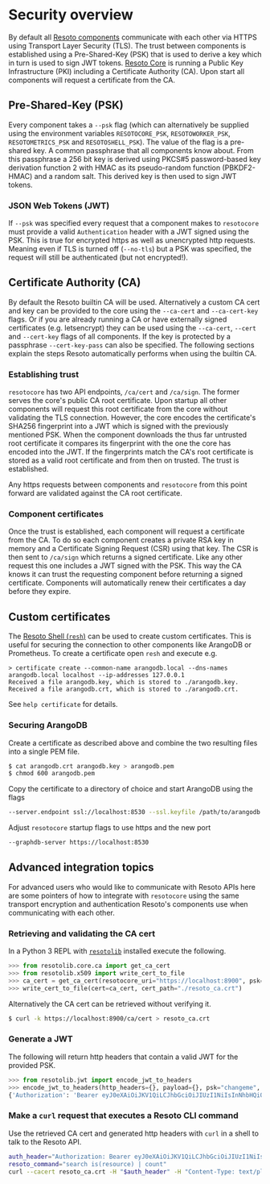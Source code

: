 # Security overview

By default all [Resoto components](components/index.md) communicate with each other via HTTPS using Transport Layer Security (TLS). The trust between components is established using a Pre-Shared-Key (PSK) that is used to derive a key which in turn is used to sign JWT tokens. [Resoto Core](components/core.md) is running a Public Key Infrastructure (PKI) including a Certificate Authority (CA). Upon start all components will request a certificate from the CA.

## Pre-Shared-Key (PSK)
Every component takes a `--psk` flag (which can alternatively be supplied using the environment variables `RESOTOCORE_PSK`, `RESOTOWORKER_PSK`, `RESOTOMETRICS_PSK` and `RESOTOSHELL_PSK`). The value of the flag is a pre-shared key. A common passphrase that all components know about. From this passphrase a 256 bit key is derived using PKCS#5 password-based key derivation function 2 with HMAC as its pseudo-random function (PBKDF2-HMAC) and a random salt. This derived key is then used to sign JWT tokens.

### JSON Web Tokens (JWT)
If `--psk` was specified every request that a component makes to `resotocore` must provide a valid `Authentication` header with a JWT signed using the PSK. This is true for encrypted https as well as unencrypted http requests. Meaning even if TLS is turned off (`--no-tls`) but a PSK was specified, the request will still be authenticated (but not encrypted!).

## Certificate Authority (CA)
By default the Resoto builtin CA will be used. Alternatively a custom CA cert and key can be provided to the core using the `--ca-cert` and `--ca-cert-key` flags. Or if you are already running a CA or have externally signed certificates (e.g. letsencrypt) they can be used using the `--ca-cert`, `--cert` and `--cert-key` flags of all components. If the key is protected by a passphrase `--cert-key-pass` can also be specified. The following sections explain the steps Resoto automatically performs when using the builtin CA.

### Establishing trust
`resotocore` has two API endpoints, `/ca/cert` and `/ca/sign`. The former serves the core's public CA root certificate. Upon startup all other components will request this root certificate from the core without validating the TLS connection. However, the core encodes the certificate's SHA256 fingerprint into a JWT which is signed with the previously mentioned PSK. When the component downloads the thus far untrusted root certificate it compares its fingerprint with the one the core has encoded into the JWT. If the fingerprints match the CA's root certificate is stored as a valid root certificate and from then on trusted. The trust is established.

Any https requests between components and `resotocore` from this point forward are validated against the CA root certificate.

### Component certificates
Once the trust is established, each component will request a certificate from the CA. To do so each component creates a private RSA key in memory and a Certificate Signing Request (CSR) using that key. The CSR is then sent to `/ca/sign` which returns a signed certificate. Like any other request this one includes a JWT signed with the PSK. This way the CA knows it can trust the requesting component before returning a signed certificate. Components will automatically renew their certificates a day before they expire.


## Custom certificates
The [Resoto Shell (`resh`)](components/shell.md) can be used to create custom certificates. This is useful for securing the connection to other components like ArangoDB or Prometheus. To create a certificate open `resh` and execute e.g.
```
> certificate create --common-name arangodb.local --dns-names arangodb.local localhost --ip-addresses 127.0.0.1
Received a file arangodb.key, which is stored to ./arangodb.key.
Received a file arangodb.crt, which is stored to ./arangodb.crt.
```

See `help certificate` for details.


### Securing ArangoDB
Create a certificate as described above and combine the two resulting files into a single PEM file.
```bash
$ cat arangodb.crt arangodb.key > arangodb.pem
$ chmod 600 arangodb.pem
```

Copy the certificate to a directory of choice and start ArangoDB using the flags
```bash
--server.endpoint ssl://localhost:8530 --ssl.keyfile /path/to/arangodb.pem
```

Adjust `resotocore` startup flags to use https and the new port
```bash
--graphdb-server https://localhost:8530
```

## Advanced integration topics
For advanced users who would like to communicate with Resoto APIs here are some pointers of how to integrate with `resotocore` using the same transport encryption and authentication Resoto's components use when communicating with each other.

### Retrieving and validating the CA cert
In a Python 3 REPL with [`resotolib`](components/library.md) installed execute the following.
```python
>>> from resotolib.core.ca import get_ca_cert
>>> from resotolib.x509 import write_cert_to_file
>>> ca_cert = get_ca_cert(resotocore_uri="https://localhost:8900", psk="changeme")
>>> write_cert_to_file(cert=ca_cert, cert_path="./resoto_ca.crt")
```

Alternatively the CA cert can be retrieved without verifying it.
```bash
$ curl -k https://localhost:8900/ca/cert > resoto_ca.crt
```

### Generate a JWT
The following will return http headers that contain a valid JWT for the provided PSK.

```python
>>> from resotolib.jwt import encode_jwt_to_headers
>>> encode_jwt_to_headers(http_headers={}, payload={}, psk="changeme", expire_in=3600)
{'Authorization': 'Bearer eyJ0eXAiOiJKV1QiLCJhbGciOiJIUzI1NiIsInNhbHQiOiJuSVEzU3M5TGVNS1JHYUNQUEJxMnlBPT0ifQ.eyJleHAiOjE2NDkzNzI1MTR9.KXAmijfSsV-taO3890qJNzXKXng1u38eU6PTrDYTgVs'}
```


### Make a `curl` request that executes a Resoto CLI command
Use the retrieved CA cert and generated http headers with `curl` in a shell to talk to the Resoto API.

```bash
auth_header="Authorization: Bearer eyJ0eXAiOiJKV1QiLCJhbGciOiJIUzI1NiIsInNhbHQiOiJuSVEzU3M5TGVNS1JHYUNQUEJxMnlBPT0ifQ.eyJleHAiOjE2NDkzNzI1MTR9.KXAmijfSsV-taO3890qJNzXKXng1u38eU6PTrDYTgVs"
resoto_command="search is(resource) | count"
curl --cacert resoto_ca.crt -H "$auth_header" -H "Content-Type: text/plain" -H "Accept: application/json" -X POST -d "$resoto_command" https://localhost:8900/cli/execute
```
